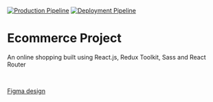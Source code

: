 [![Production Pipeline](https://github.com/cthulhuscode/react-ecommerce-project/actions/workflows/production.yml/badge.svg)](https://github.com/cthulhuscode/react-ecommerce-project/actions/workflows/production.yml)
[![Deployment Pipeline](https://github.com/cthulhuscode/react-ecommerce-project/actions/workflows/pipeline.yml/badge.svg)](https://github.com/cthulhuscode/react-ecommerce-project/actions/workflows/pipeline.yml)

# Ecommerce Project

An online shopping built using React.js, Redux Toolkit, Sass and React Router

<br>

[Figma design](<https://www.figma.com/file/2T3rSj6W8YsC7qUB2h7fW1/Shoppe-(Community)?node-id=0%3A1&t=ereAXRmU79RwjkMD-0>)
